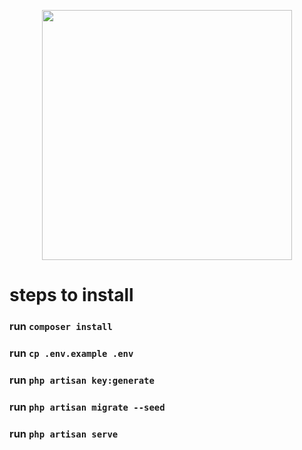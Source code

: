 <p align="center"><a href="https://laravel.com" target="_blank"><img src="https://raw.githubusercontent.com/laravel/art/master/logo-lockup/5%20SVG/2%20CMYK/1%20Full%20Color/laravel-logolockup-cmyk-red.svg" width="400"></a></p>

# steps to install
### run `composer install`
### run `cp .env.example .env`
### run `php artisan key:generate`
### run `php artisan migrate --seed`
### run `php artisan serve`
